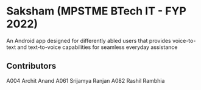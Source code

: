 # Saksham (MPSTME BTech IT - FYP 2022)

An Android app designed for differently abled users that provides voice-to-text and text-to-voice capabilities for seamless everyday assistance

## Contributors

A004 Archit Anand
A061 Srijamya Ranjan
A082 Rashil Rambhia